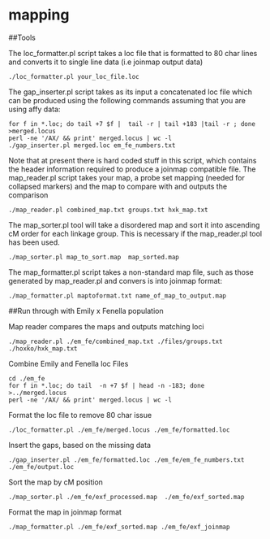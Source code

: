 # mapping

##Tools


The loc_formatter.pl script takes a loc file that is formatted to 80 char lines and converts it to single line data (i.e joinmap output data)

```
./loc_formatter.pl your_loc_file.loc
```

The gap_inserter.pl script takes as its input a concatenated loc file which can be produced using the following commands assuming that you are using affy data:

```
for f in *.loc; do tail +7 $f |  tail -r | tail +183 |tail -r ; done >merged.locus
perl -ne '/AX/ && print' merged.locus | wc -l
./gap_inserter.pl merged.loc em_fe_numbers.txt 
```

Note that at present there is hard coded stuff in this script, which contains the header information required to produce a joinmap compatible file.
The map_reader.pl script takes your map, a probe set mapping (needed for collapsed markers) and the map to compare with and outputs the comparison

```
./map_reader.pl combined_map.txt groups.txt hxk_map.txt
```

The map_sorter.pl tool will take a disordered map and sort it into ascending cM order for each linkage group. This is necessary if the map_reader.pl tool has been used.

```
./map_sorter.pl map_to_sort.map  map_sorted.map 
```

The map_formatter.pl script takes a non-standard map file, such as those generated by map_reader.pl and convers is into joinmap format:

```
./map_formatter.pl maptoformat.txt name_of_map_to_output.map
```
##Run through with Emily x Fenella population

Map reader compares the maps and outputs matching loci
```
./map_reader.pl ./em_fe/combined_map.txt ./files/groups.txt ./hoxko/hxk_map.txt
```

Combine Emily and Fenella loc Files

```
cd ./em_fe
for f in *.loc; do tail  -n +7 $f | head -n -183; done >../merged.locus
perl -ne '/AX/ && print' merged.locus | wc -l

```

Format the loc file to remove 80 char issue
```
./loc_formatter.pl ./em_fe/merged.locus ./em_fe/formatted.loc
```

Insert the gaps, based on the missing data
```
./gap_inserter.pl ./em_fe/formatted.loc ./em_fe/em_fe_numbers.txt ./em_fe/output.loc
```

Sort the map by cM position
```
./map_sorter.pl ./em_fe/exf_processed.map  ./em_fe/exf_sorted.map 
```

Format the map in joinmap format
```
./map_formatter.pl ./em_fe/exf_sorted.map ./em_fe/exf_joinmap
```
